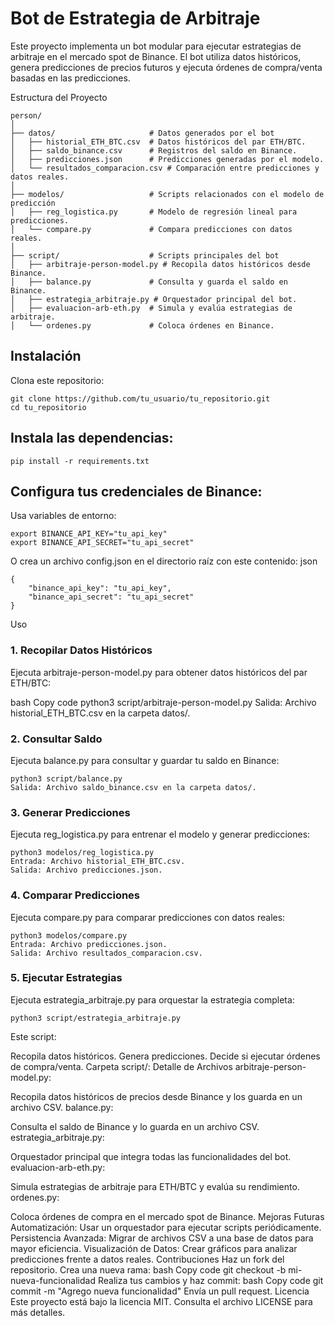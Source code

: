 
# Bot de Estrategia de Arbitraje
Este proyecto implementa un bot modular para ejecutar estrategias de arbitraje en el mercado spot de Binance. El bot utiliza datos históricos, genera predicciones de precios futuros y ejecuta órdenes de compra/venta basadas en las predicciones.

Estructura del Proyecto
```
person/
│
├── datos/                     # Datos generados por el bot
│   ├── historial_ETH_BTC.csv  # Datos históricos del par ETH/BTC.
│   ├── saldo_binance.csv      # Registros del saldo en Binance.
│   ├── predicciones.json      # Predicciones generadas por el modelo.
│   └── resultados_comparacion.csv # Comparación entre predicciones y datos reales.
│
├── modelos/                   # Scripts relacionados con el modelo de predicción
│   ├── reg_logistica.py       # Modelo de regresión lineal para predicciones.
│   └── compare.py             # Compara predicciones con datos reales.
│
├── script/                    # Scripts principales del bot
│   ├── arbitraje-person-model.py # Recopila datos históricos desde Binance.
│   ├── balance.py             # Consulta y guarda el saldo en Binance.
│   ├── estrategia_arbitraje.py # Orquestador principal del bot.
│   ├── evaluacion-arb-eth.py  # Simula y evalúa estrategias de arbitraje.
│   └── ordenes.py             # Coloca órdenes en Binance.
```
## Instalación
Clona este repositorio:

```
git clone https://github.com/tu_usuario/tu_repositorio.git
cd tu_repositorio
```

## Instala las dependencias:

```
pip install -r requirements.txt
```

## Configura tus credenciales de Binance:

Usa variables de entorno:
```
export BINANCE_API_KEY="tu_api_key"
export BINANCE_API_SECRET="tu_api_secret"
```
O crea un archivo config.json en el directorio raíz con este contenido:
json

```
{
    "binance_api_key": "tu_api_key",
    "binance_api_secret": "tu_api_secret"
}
```
Uso
### 1. Recopilar Datos Históricos
Ejecuta arbitraje-person-model.py para obtener datos históricos del par ETH/BTC:

bash
Copy code
python3 script/arbitraje-person-model.py
Salida: Archivo historial_ETH_BTC.csv en la carpeta datos/.
### 2. Consultar Saldo
Ejecuta balance.py para consultar y guardar tu saldo en Binance:

```
python3 script/balance.py
Salida: Archivo saldo_binance.csv en la carpeta datos/.
```
### 3. Generar Predicciones
Ejecuta reg_logistica.py para entrenar el modelo y generar predicciones:
```
python3 modelos/reg_logistica.py
Entrada: Archivo historial_ETH_BTC.csv.
Salida: Archivo predicciones.json.
```
### 4. Comparar Predicciones
Ejecuta compare.py  para comparar predicciones con datos reales:

```
python3 modelos/compare.py
Entrada: Archivo predicciones.json.
Salida: Archivo resultados_comparacion.csv.
```

### 5. Ejecutar Estrategias
Ejecuta estrategia_arbitraje.py para orquestar la estrategia completa:

```
python3 script/estrategia_arbitraje.py
```
Este script:

Recopila datos históricos.
Genera predicciones.
Decide si ejecutar órdenes de compra/venta.
Carpeta script/: Detalle de Archivos
arbitraje-person-model.py:

Recopila datos históricos de precios desde Binance y los guarda en un archivo CSV.
balance.py:

Consulta el saldo de Binance y lo guarda en un archivo CSV.
estrategia_arbitraje.py:

Orquestador principal que integra todas las funcionalidades del bot.
evaluacion-arb-eth.py:

Simula estrategias de arbitraje para ETH/BTC y evalúa su rendimiento.
ordenes.py:

Coloca órdenes de compra en el mercado spot de Binance.
Mejoras Futuras
Automatización:
Usar un orquestador para ejecutar scripts periódicamente.
Persistencia Avanzada:
Migrar de archivos CSV a una base de datos para mayor eficiencia.
Visualización de Datos:
Crear gráficos para analizar predicciones frente a datos reales.
Contribuciones
Haz un fork del repositorio.
Crea una nueva rama:
bash
Copy code
git checkout -b mi-nueva-funcionalidad
Realiza tus cambios y haz commit:
bash
Copy code
git commit -m "Agrego nueva funcionalidad"
Envía un pull request.
Licencia
Este proyecto está bajo la licencia MIT. Consulta el archivo LICENSE para más detalles.
